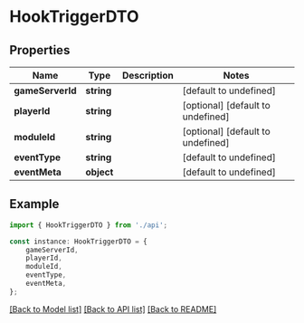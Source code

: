 # HookTriggerDTO


## Properties

Name | Type | Description | Notes
------------ | ------------- | ------------- | -------------
**gameServerId** | **string** |  | [default to undefined]
**playerId** | **string** |  | [optional] [default to undefined]
**moduleId** | **string** |  | [optional] [default to undefined]
**eventType** | **string** |  | [default to undefined]
**eventMeta** | **object** |  | [default to undefined]

## Example

```typescript
import { HookTriggerDTO } from './api';

const instance: HookTriggerDTO = {
    gameServerId,
    playerId,
    moduleId,
    eventType,
    eventMeta,
};
```

[[Back to Model list]](../README.md#documentation-for-models) [[Back to API list]](../README.md#documentation-for-api-endpoints) [[Back to README]](../README.md)
